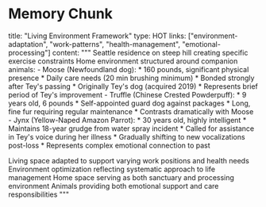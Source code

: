 # Memory Chunk

<chunk>
title: "Living Environment Framework"
type: HOT
links: ["environment-adaptation", "work-patterns", "health-management", "emotional-processing"]
content: """
Seattle residence on steep hill creating specific exercise constraints
Home environment structured around companion animals:
- Moose (Newfoundland dog):
  * 160 pounds, significant physical presence
  * Daily care needs (20 min brushing minimum)
  * Bonded strongly after Tey's passing
  * Originally Tey's dog (acquired 2019)
  * Represents brief period of Tey's improvement
- Truffle (Chinese Crested Powderpuff):
  * 9 years old, 6 pounds
  * Self-appointed guard dog against packages
  * Long, fine fur requiring regular maintenance
  * Contrasts dramatically with Moose
- Jynx (Yellow-Naped Amazon Parrot):
  * 30 years old, highly intelligent
  * Maintains 18-year grudge from water spray incident
  * Called for assistance in Tey's voice during her illness
  * Gradually shifting to new vocalizations post-loss
  * Represents complex emotional connection to past

Living space adapted to support varying work positions and health needs
Environment optimization reflecting systematic approach to life management
Home space serving as both sanctuary and processing environment
Animals providing both emotional support and care responsibilities
"""
</chunk>
